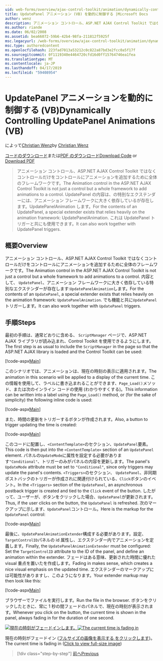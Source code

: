 ```yaml
---
uid: web-forms/overview/ajax-control-toolkit/animation/dynamically-controlling-updatepanel-animations-vb
title: UpdatePanel アニメーション (VB) を動的に制御する |Microsoft Docs
author: wenz
description: アニメーション コントロール、ASP.NET AJAX Control Toolkit ではなくコントロールだけをコントロールにアニメーションを追加するために全体のフレームワークです。 内容として、.
ms.author: riande
ms.date: 06/02/2008
ms.assetid: bea66072-59b6-42b4-98fa-211812f5925f
msc.legacyurl: /web-forms/overview/ajax-control-toolkit/animation/dynamically-controlling-updatepanel-animations-vb
msc.type: authoredcontent
ms.openlocfilehash: 223fad7013a53212c0c822a87bd3e2fcc0a5f17f
ms.sourcegitcommit: 0f1119340e4464720cfd16d0ff15764746ea1fea
ms.translationtype: MT
ms.contentlocale: ja-JP
ms.lasthandoff: 04/17/2019
ms.locfileid: "59408954"
---
```

# <a name="dynamically-controlling-updatepanel-animations-vb"></a><span data-ttu-id="ca508-104">UpdatePanel アニメーションを動的に制御する (VB)</span><span class="sxs-lookup"><span data-stu-id="ca508-104">Dynamically Controlling UpdatePanel Animations (VB)</span></span>

<span data-ttu-id="ca508-105">によって[Christian Wenz](https://github.com/wenz)</span><span class="sxs-lookup"><span data-stu-id="ca508-105">by [Christian Wenz](https://github.com/wenz)</span></span>

<span data-ttu-id="ca508-106">[コードのダウンロード](http://download.microsoft.com/download/9/3/f/93f8daea-bebd-4821-833b-95205389c7d0/UpdatePanelAnimation2.vb.zip)または[PDF のダウンロード](http://download.microsoft.com/download/b/6/a/b6ae89ee-df69-4c87-9bfb-ad1eb2b23373/updatepanelanimation2VB.pdf)</span><span class="sxs-lookup"><span data-stu-id="ca508-106">[Download Code](http://download.microsoft.com/download/9/3/f/93f8daea-bebd-4821-833b-95205389c7d0/UpdatePanelAnimation2.vb.zip) or [Download PDF](http://download.microsoft.com/download/b/6/a/b6ae89ee-df69-4c87-9bfb-ad1eb2b23373/updatepanelanimation2VB.pdf)</span></span>

> <span data-ttu-id="ca508-107">アニメーション コントロール、ASP.NET AJAX Control Toolkit ではなくコントロールだけをコントロールにアニメーションを追加するために全体のフレームワークです。</span><span class="sxs-lookup"><span data-stu-id="ca508-107">The Animation control in the ASP.NET AJAX Control Toolkit is not just a control but a whole framework to add animations to a control.</span></span> <span data-ttu-id="ca508-108">UpdatePanel の内容は、の特別なエクステンダーには、アニメーション フレームワークに大きく依存しているが存在します。UpdatePanelAnimation します。</span><span class="sxs-lookup"><span data-stu-id="ca508-108">For the contents of an UpdatePanel, a special extender exists that relies heavily on the animation framework: UpdatePanelAnimation.</span></span> <span data-ttu-id="ca508-109">これは UpdatePanel トリガーと共にも使用できます。</span><span class="sxs-lookup"><span data-stu-id="ca508-109">It can also work together with UpdatePanel triggers.</span></span>


## <a name="overview"></a><span data-ttu-id="ca508-110">概要</span><span class="sxs-lookup"><span data-stu-id="ca508-110">Overview</span></span>

<span data-ttu-id="ca508-111">アニメーション コントロール、ASP.NET AJAX Control Toolkit ではなくコントロールだけをコントロールにアニメーションを追加するために全体のフレームワークです。</span><span class="sxs-lookup"><span data-stu-id="ca508-111">The Animation control in the ASP.NET AJAX Control Toolkit is not just a control but a whole framework to add animations to a control.</span></span> <span data-ttu-id="ca508-112">内容として、 `UpdatePanel`、アニメーション フレームワークに大きく依存している特別なエクステンダーが存在します:`UpdatePanelAnimation`します。</span><span class="sxs-lookup"><span data-stu-id="ca508-112">For the contents of an `UpdatePanel`, a special extender exists that relies heavily on the animation framework: `UpdatePanelAnimation`.</span></span> <span data-ttu-id="ca508-113">でも機能と共に`UpdatePanel`トリガーします。</span><span class="sxs-lookup"><span data-stu-id="ca508-113">It can also work together with `UpdatePanel` triggers.</span></span>

## <a name="steps"></a><span data-ttu-id="ca508-114">手順</span><span class="sxs-lookup"><span data-stu-id="ca508-114">Steps</span></span>

<span data-ttu-id="ca508-115">最初の手順は、通常どおりに含める、 `ScriptManager`  ページで、ASP.NET AJAX ライブラリが読み込まれ、Control Toolkit を使用できるようにします。</span><span class="sxs-lookup"><span data-stu-id="ca508-115">The first step is as usual to include the `ScriptManager` in the page so that the ASP.NET AJAX library is loaded and the Control Toolkit can be used:</span></span>


[!code-aspx[Main](dynamically-controlling-updatepanel-animations-vb/samples/sample1.aspx)]

<span data-ttu-id="ca508-116">このシナリオでは、アニメーションは、現在の時刻の表示に適用されます。</span><span class="sxs-lookup"><span data-stu-id="ca508-116">The animation in this scenario will be applied to a display of the current time.</span></span> <span data-ttu-id="ca508-117">この情報を使用して、ラベルに書き込まれることができます、`Page_Load()`メソッド、または次のインライン コードの使用 (わかりやすくする)。</span><span class="sxs-lookup"><span data-stu-id="ca508-117">This information can be written into a label using the `Page_Load()` method, or (for the sake of simplicity) the following inline code is used:</span></span>


[!code-aspx[Main](dynamically-controlling-updatepanel-animations-vb/samples/sample2.aspx)]

<span data-ttu-id="ca508-118">また、時間の更新をトリガーするボタンが作成されます。</span><span class="sxs-lookup"><span data-stu-id="ca508-118">Also, a button to trigger updating the time is created:</span></span>


[!code-aspx[Main](dynamically-controlling-updatepanel-animations-vb/samples/sample3.aspx)]

<span data-ttu-id="ca508-119">このコードに配置し、`<ContentTemplate>`のセクション、`UpdatePanel`要素。</span><span class="sxs-lookup"><span data-stu-id="ca508-119">This code is then put into the `<ContentTemplate>` section of an `UpdatePanel` element.</span></span> <span data-ttu-id="ca508-120">パネルの`UpdateMode`に属性を設定する必要があります`"Conditional"`、トリガーのみがパネルの内容を更新します。</span><span class="sxs-lookup"><span data-stu-id="ca508-120">The panel's `UpdateMode` attribute must be set to `"Conditional"`, since only triggers may update the panel's contents.</span></span> <span data-ttu-id="ca508-121">`<Triggers>`のセクション、 `UpdatePanel`、非同期ポストバックのトリガーが作成されに関連付けられている、`Click`ボタンのイベント。</span><span class="sxs-lookup"><span data-stu-id="ca508-121">In the `<Triggers>` section of the `UpdatePanel`, an asynchronous postback trigger is created and tied to the `Click` event of the button.</span></span> <span data-ttu-id="ca508-122">したがって、ユーザーが、ボタンをクリックした場合、`UpdatePanel`が更新されます。</span><span class="sxs-lookup"><span data-stu-id="ca508-122">Thus, if the user clicks on the button, the `UpdatePanel` is refreshed.</span></span> <span data-ttu-id="ca508-123">次のマークアップに示します、`UpdatePanel`コントロール。</span><span class="sxs-lookup"><span data-stu-id="ca508-123">Here is the markup for the `UpdatePanel` control:</span></span>


[!code-aspx[Main](dynamically-controlling-updatepanel-animations-vb/samples/sample4.aspx)]

<span data-ttu-id="ca508-124">最後に、`UpdatePanelAnimationExtender`構成する必要があります。設定、`TargetControlID`パネルの id 属性し、エクステンダー内でアニメーションを定義します。</span><span class="sxs-lookup"><span data-stu-id="ca508-124">Finally, the `UpdatePanelAnimationExtender` must be configured: Set the `TargetControlID` attribute to the ID of the panel, and define an animation within the extender.</span></span> <span data-ttu-id="ca508-125">フェードはある意味、更新された時間に優れた visual 重点を置いたを作成します。</span><span class="sxs-lookup"><span data-stu-id="ca508-125">Fading in makes sense, which creates a nice visual emphasis on the updated time.</span></span> <span data-ttu-id="ca508-126">エクステンダーのマークアップには可能性がありますし、このようになります。</span><span class="sxs-lookup"><span data-stu-id="ca508-126">Your extender markup may then look like this:</span></span>


[!code-aspx[Main](dynamically-controlling-updatepanel-animations-vb/samples/sample5.aspx)]

<span data-ttu-id="ca508-127">ブラウザーでファイルを実行します。</span><span class="sxs-lookup"><span data-stu-id="ca508-127">Run the file in the browser.</span></span> <span data-ttu-id="ca508-128">ボタンをクリックしたときに、常に 1 秒の間フェードのパネルで、現在の時刻が表示されます。</span><span class="sxs-lookup"><span data-stu-id="ca508-128">Whenever you click on the button, the current time is shown in the panel, always fading in for the duration of one second.</span></span>


<span data-ttu-id="ca508-129">[![現在の時刻がフェードインします。](dynamically-controlling-updatepanel-animations-vb/_static/image2.png)](dynamically-controlling-updatepanel-animations-vb/_static/image1.png)</span><span class="sxs-lookup"><span data-stu-id="ca508-129">[![The current time is fading in](dynamically-controlling-updatepanel-animations-vb/_static/image2.png)](dynamically-controlling-updatepanel-animations-vb/_static/image1.png)</span></span>

<span data-ttu-id="ca508-130">現在の時刻がフェードイン ([フルサイズの画像を表示する をクリックします](dynamically-controlling-updatepanel-animations-vb/_static/image3.png))。</span><span class="sxs-lookup"><span data-stu-id="ca508-130">The current time is fading in ([Click to view full-size image](dynamically-controlling-updatepanel-animations-vb/_static/image3.png))</span></span>

> [!div class="step-by-step"]
> [<span data-ttu-id="ca508-131">前へ</span><span class="sxs-lookup"><span data-stu-id="ca508-131">Previous</span></span>](animating-an-updatepanel-control-vb.md)
